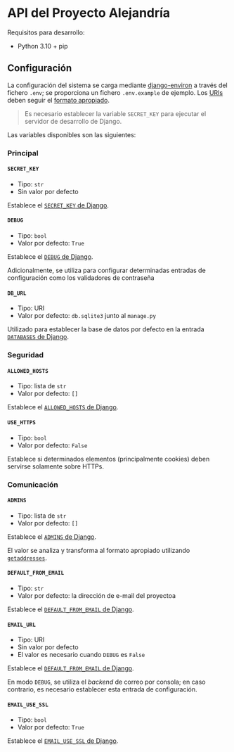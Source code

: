 API del Proyecto Alejandría
===========================

Requisitos para desarrollo:

* Python 3.10 + pip

## Configuración

La configuración del sistema se carga mediante [django-environ](https://django-environ.readthedocs.io/en/latest/) a través del fichero `.env`; se proporciona un fichero `.env.example` de ejemplo. Los [URIs](https://es.wikipedia.org/wiki/Identificador_de_recursos_uniforme) deben seguir el [formato apropiado](https://datatracker.ietf.org/doc/html/rfc3986#section-3).

> Es necesario establecer la variable `SECRET_KEY` para ejecutar el servidor de desarrollo de Django.

Las variables disponibles son las siguientes:

### Principal

#### `SECRET_KEY`

* Tipo: `str`
* Sin valor por defecto

Establece el [`SECRET_KEY` de Django](https://docs.djangoproject.com/en/4.0/ref/settings/#std:setting-SECRET_KEY).

#### `DEBUG`

* Tipo: `bool`
* Valor por defecto: `True`

Establece el [`DEBUG` de Django](https://docs.djangoproject.com/en/4.0/ref/settings/#std:setting-DEBUG).

Adicionalmente, se utiliza para configurar determinadas entradas de configuración como los validadores de contraseña 

#### `DB_URL`

* Tipo: URI
* Valor por defecto: `db.sqlite3` junto al `manage.py`

Utilizado para establecer la base de datos por defecto en la entrada [`DATABASES` de Django](https://docs.djangoproject.com/en/4.0/ref/settings/#std:setting-DATABASES).

### Seguridad

#### `ALLOWED_HOSTS`

* Tipo: lista de `str`
* Valor por defecto: `[]`

Establece el [`ALLOWED_HOSTS` de Django](https://docs.djangoproject.com/en/4.0/ref/settings/#std:setting-ALLOWED_HOSTS).

#### `USE_HTTPS`

* Tipo: `bool`
* Valor por defecto: `False`

Establece si determinados elementos (principalmente cookies) deben servirse solamente sobre HTTPs.

### Comunicación

#### `ADMINS`

* Tipo: lista de `str`
* Valor por defecto: `[]`

Establece el [`ADMINS` de Django](https://docs.djangoproject.com/en/4.0/ref/settings/#std:setting-ADMINS).

El valor se analiza y transforma al formato apropiado utilizando [`getaddresses`](https://docs.python.org/3/library/email.utils.html#email.utils.getaddresses).

#### `DEFAULT_FROM_EMAIL`

* Tipo: `str`
* Valor por defecto: la dirección de e-mail del proyectoa

Establece el [`DEFAULT_FROM_EMAIL` de Django](https://docs.djangoproject.com/en/4.0/ref/settings/#std:setting-DEFAULT_FROM_EMAIL).

#### `EMAIL_URL`

* Tipo: URI
* Sin valor por defecto
* El valor es necesario cuando `DEBUG` es `False`

Establece el [`DEFAULT_FROM_EMAIL` de Django](https://docs.djangoproject.com/en/4.0/ref/settings/#std:setting-DEFAULT_FROM_EMAIL).

En modo `DEBUG`, se utiliza el *backend* de correo por consola; en caso contrario, es necesario establecer esta entrada de configuración.

#### `EMAIL_USE_SSL`

* Tipo: `bool`
* Valor por defecto: `True`

Establece el [`EMAIL_USE_SSL` de Django](https://docs.djangoproject.com/en/4.0/ref/settings/#std:setting-EMAIL_USE_SSL).
